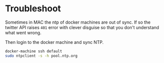 # Troubleshoot

Sometimes in MAC the ntp of docker machines are out of sync.
If so the twitter API raises `401` error with clever disguise
so that you don't understand what went wrong.

Then login to the docker machine and sync NTP.

```bash
docker-machine ssh default
sudo ntpclient -s -h pool.ntp.org
```
